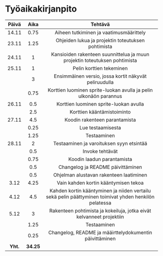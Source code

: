 # Työaikakirjanpito

| Päivä | Aika | Tehtävä |
| :----:|:----:|:----:|
|14.11|0.75|Aiheen tutkiminen ja vaatimusmäärittely|
|23.11|1.25|Ohjeiden lukua ja projektin toteutuksen pohtimista|
|24.11|1|Kansioiden rakenteen suunnittelua ja muun projektin toteutuksen pohtimista|
|25.11|1|Pelin korttien tekeminen|
||3|Ensimmäinen versio, jossa kortit näkyvät peliruudulla|
||0.75|Korttien luominen sprite-luokan avulla ja pelin ulkonäön parannus|
|26.11|0.5|Korttien luominen sprite-luokan avulla|
||2.5|Korttien kääntämistoiminto|
|27.11|4.5|Koodin rakenteen parantamista|
||0.25|Lue testaamisesta|
||1.25|Testaaminen|
|28.11|2|Testaaminen ja varoituksen syyn etsintää|
||0.5|Invoke tehtävät|
||0.75|Koodin laadun parantamista|
||0.5|Changelog ja README päivittäminen|
||0.5|Ohjelman alustavan rakenteen laatiminen|
|3.12|4.25|Vain kahden kortin kääntymisen tekoa|
|4.12|4.5|Kahden kortin kääntyminen ja niiden vertailu sekä pelin päättyminen toimivat yhden henkilön pelatessa|
|5.12|3|Rakenteen pohtimista ja kokeiluja, jotka eivät kelvanneet projektiin|
||1.25|Testaaminen|
||0.25|Changelog, README ja määirttelydokumentin päivittäminen|
| **Yht.**  | **34.25** |


